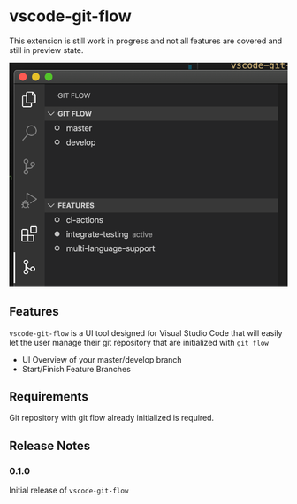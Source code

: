 # vscode-git-flow

This extension is still work in progress and not all features are covered and still in preview state. 

![](https://github.com/PsykoSoldi3r/vscode-git-flow/blob/master/screenshots/screenshot-v0.1.0.png?raw=true)

## Features

`vscode-git-flow` is a UI tool designed for Visual Studio Code that will easily let the user manage their git repository that are initialized with `git flow`

* UI Overview of your master/develop branch
* Start/Finish Feature Branches

## Requirements

Git repository with git flow already initialized is required.

<!-- ## Extension Settings

Include if your extension adds any VS Code settings through the `contributes.configuration` extension point.

For example:

This extension contributes the following settings:

* `myExtension.enable`: enable/disable this extension
* `myExtension.thing`: set to `blah` to do something

## Known Issues

Calling out known issues can help limit users opening duplicate issues against your extension. -->

## Release Notes

### 0.1.0

Initial release of `vscode-git-flow`
